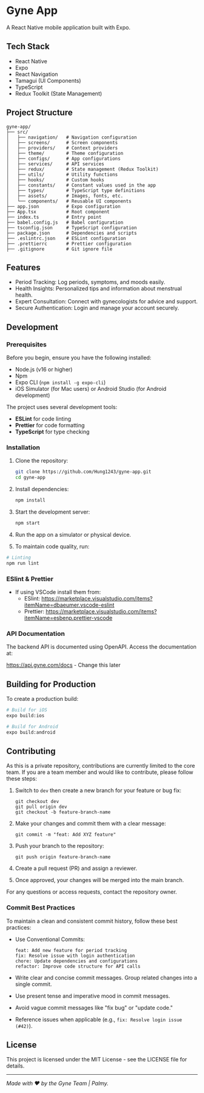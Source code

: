 # Gyne App

A React Native mobile application built with Expo.

## Tech Stack

- React Native
- Expo
- React Navigation
- Tamagui (UI Components)
- TypeScript
- Redux Toolkit (State Management)

## Project Structure

```
gyne-app/
├── src/
│   ├── navigation/   # Navigation configuration
│   ├── screens/      # Screen components
│   ├── providers/    # Context providers
│   ├── theme/        # Theme configuration
│   ├── configs/      # App configurations
│   ├── services/     # API services
│   ├── redux/        # State management (Redux Toolkit)
│   ├── utils/        # Utility functions
│   ├── hooks/        # Custom hooks
│   ├── constants/    # Constant values used in the app
│   ├── types/        # TypeScript type definitions
│   ├── assets/       # Images, fonts, etc.
│   └── components/   # Reusable UI components
├── app.json          # Expo configuration
├── App.tsx           # Root component
├── index.ts          # Entry point
├── babel.config.js   # Babel configuration
├── tsconfig.json     # TypeScript configuration
├── package.json      # Dependencies and scripts
├── .eslintrc.json    # ESLint configuration
├── .prettierrc       # Prettier configuration
├── .gitignore        # Git ignore file
```


## Features

- Period Tracking: Log periods, symptoms, and moods easily.
- Health Insights: Personalized tips and information about menstrual health.
- Expert Consultation: Connect with gynecologists for advice and support.
- Secure Authentication: Login and manage your account securely.

## Development

### Prerequisites

Before you begin, ensure you have the following installed:

- Node.js (v16 or higher)
- Npm
- Expo CLI (`npm install -g expo-cli`)
- iOS Simulator (for Mac users) or Android Studio (for Android development)

The project uses several development tools:

- **ESLint** for code linting
- **Prettier** for code formatting
- **TypeScript** for type checking

### Installation

1. Clone the repository:

   ```bash
   git clone https://github.com/Hung1243/gyne-app.git
   cd gyne-app
   ```

2. Install dependencies:

   ```bash
   npm install
   ```

3. Start the development server:

   ```bash
   npm start
   ```

4. Run the app on a simulator or physical device.


5. To maintain code quality, run:

```bash
# Linting
npm run lint
```

### ESlint & Prettier

- If using VSCode install them from:
  - ESlint: <https://marketplace.visualstudio.com/items?itemName=dbaeumer.vscode-eslint>
  - Prettier: <https://marketplace.visualstudio.com/items?itemName=esbenp.prettier-vscode>

### API Documentation

The backend API is documented using OpenAPI. Access the documentation at:

<https://api.gyne.com/docs> - Change this later

## Building for Production

To create a production build:

```bash
# Build for iOS
expo build:ios

# Build for Android
expo build:android
```

## Contributing

As this is a private repository, contributions are currently limited to the core team. If you are a team member and would like to contribute, please follow these steps:

1. Switch to ```dev``` then create a new branch for your feature or bug fix:

   ```shell
   git checkout dev
   git pull origin dev
   git checkout -b feature-branch-name
   ```

2. Make your changes and commit them with a clear message:

   ```shell
   git commit -m "feat: Add XYZ feature"
   ```

3. Push your branch to the repository:

   ```shell
   git push origin feature-branch-name
   ```

4. Create a pull request (PR) and assign a reviewer.
5. Once approved, your changes will be merged into the main branch.

For any questions or access requests, contact the repository owner.

### Commit Best Practices

To maintain a clean and consistent commit history, follow these best practices:

- Use Conventional Commits:

   ```none
   feat: Add new feature for period tracking
   fix: Resolve issue with login authentication
   chore: Update dependencies and configurations
   refactor: Improve code structure for API calls
   ```

- Write clear and concise commit messages.
Group related changes into a single commit.
- Use present tense and imperative mood in commit messages.
- Avoid vague commit messages like "fix bug" or "update code."
- Reference issues when applicable (e.g., ```fix: Resolve login issue (#42)```).

## License

This project is licensed under the MIT License - see the LICENSE file for details.

---

_Made with ❤️ by the Gyne Team | Palmy._
